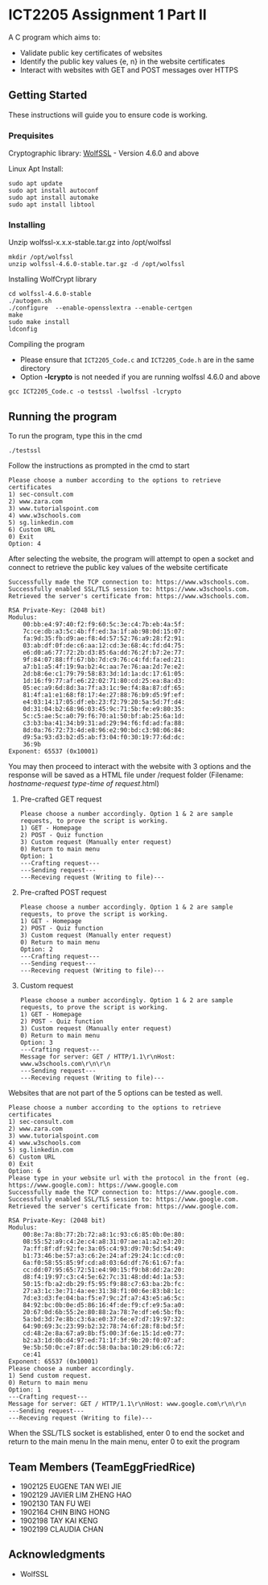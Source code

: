 # ICT2205 Assignment 1 Part II

A C program which aims to:
* Validate public key certificates of websites
* Identify the public key values {e, n} in the website certificates
* Interact with websites with GET and POST messages over HTTPS

## Getting Started

These instructions will guide you to ensure code is working.

### Prequisites

Cryptographic library: 
[WolfSSL](https://github.com/wolfSSL/wolfssl/releases) - Version 4.6.0 and above

Linux Apt Install:
```
sudo apt update
sudo apt install autoconf
sudo apt install automake
sudo apt install libtool
```

### Installing
Unzip wolfssl-x.x.x-stable.tar.gz into /opt/wolfssl
```
mkdir /opt/wolfssl
unzip wolfssl-4.6.0-stable.tar.gz -d /opt/wolfssl
```
Installing WolfCrypt library
```
cd wolfssl-4.6.0-stable
./autogen.sh
./configure  --enable-opensslextra --enable-certgen
make
sudo make install
ldconfig
```
Compiling the program
* Please ensure that ```ICT2205_Code.c``` and ```ICT2205_Code.h``` are in the same directory
* Option **-lcrypto** is not needed if you are running wolfssl 4.6.0 and above
```
gcc ICT2205_Code.c -o testssl -lwolfssl -lcrypto
```

## Running the program
To run the program, type this in the cmd
```
./testssl
```
Follow the instructions as prompted in the cmd to start
```
Please choose a number according to the options to retrieve certificates
1) sec-consult.com
2) www.zara.com
3) www.tutorialspoint.com
4) www.w3schools.com
5) sg.linkedin.com
6) Custom URL
0) Exit
Option: 4
```
After selecting the website, the program will attempt to open a socket and connect to retrieve the public key values of the website certificate
```
Successfully made the TCP connection to: https://www.w3schools.com.
Successfully enabled SSL/TLS session to: https://www.w3schools.com.
Retrieved the server's certificate from: https://www.w3schools.com.

RSA Private-Key: (2048 bit)
Modulus:
    00:bb:e4:97:40:f2:f9:60:5c:3e:c4:7b:eb:4a:5f:
    7c:ce:db:a3:5c:4b:ff:ed:3a:1f:ab:98:0d:15:07:
    fa:9d:35:fb:d9:ae:f8:4d:57:52:76:a9:28:f2:91:
    03:ab:df:0f:de:c6:aa:12:cd:3e:68:4c:fd:d4:75:
    e6:d0:a6:77:72:2b:d3:85:6a:dd:76:2f:b7:2e:77:
    9f:84:07:88:ff:67:bb:7d:c9:76:c4:fd:fa:ed:21:
    a7:b1:a5:4f:19:9a:b2:4c:aa:7e:76:aa:2d:7e:e2:
    2d:b8:6e:c1:79:79:58:83:3d:1d:1a:dc:17:61:05:
    1d:16:f9:77:af:e6:22:02:71:80:cd:25:ea:8a:d3:
    05:ec:a9:6d:8d:3a:7f:a3:1c:9e:f4:8a:87:df:65:
    81:4f:a1:e1:68:f8:17:4e:27:88:76:b9:d5:9f:ef:
    e4:03:14:17:05:df:eb:23:f2:79:20:5a:5d:7f:d4:
    0d:31:04:b2:68:96:03:45:9c:71:5b:fe:e9:80:35:
    5c:c5:ae:5c:a0:79:f6:70:a1:50:bf:ab:25:6a:1d:
    c3:b3:ba:41:34:b9:31:ad:29:94:f6:fd:ad:fa:88:
    8d:0a:76:72:73:4d:e8:96:e2:90:bd:c3:98:06:84:
    d9:5a:93:d3:b2:d5:ab:f3:04:f0:30:19:77:6d:dc:
    36:9b
Exponent: 65537 (0x10001)
```
You may then proceed to interact with the website with 3 options and the response will be saved as a HTML file under /request folder (Filename: *hostname*-*request type*-*time of request*.html)
1. Pre-crafted GET request
   ```
   Please choose a number accordingly. Option 1 & 2 are sample requests, to prove the script is working.
   1) GET - Homepage
   2) POST - Quiz function
   3) Custom request (Manually enter request)
   0) Return to main menu
   Option: 1
   ---Crafting request---
   ---Sending request---
   ---Receving request (Writing to file)---
   ```
2. Pre-crafted POST request
   ```
   Please choose a number accordingly. Option 1 & 2 are sample requests, to prove the script is working.
   1) GET - Homepage
   2) POST - Quiz function
   3) Custom request (Manually enter request)
   0) Return to main menu
   Option: 2
   ---Crafting request---
   ---Sending request---
   ---Receving request (Writing to file)---
   ```
3. Custom request
   ```
   Please choose a number accordingly. Option 1 & 2 are sample requests, to prove the script is working.
   1) GET - Homepage
   2) POST - Quiz function
   3) Custom request (Manually enter request)
   0) Return to main menu
   Option: 3
   ---Crafting request---
   Message for server: GET / HTTP/1.1\r\nHost: www.w3schools.com\r\n\r\n
   ---Sending request---
   ---Receving request (Writing to file)---
   ```

Websites that are not part of the 5 options can be tested as well.
```
Please choose a number according to the options to retrieve certificates
1) sec-consult.com
2) www.zara.com
3) www.tutorialspoint.com
4) www.w3schools.com
5) sg.linkedin.com
6) Custom URL
0) Exit
Option: 6
Please type in your website url with the protocol in the front (eg. https://www.google.com): https://www.google.com
Successfully made the TCP connection to: https://www.google.com.
Successfully enabled SSL/TLS session to: https://www.google.com.
Retrieved the server's certificate from: https://www.google.com.

RSA Private-Key: (2048 bit)
Modulus:
    00:8e:7a:8b:77:2b:72:a8:1c:93:c6:85:0b:0e:80:
    08:55:52:a9:c4:2e:c4:a8:31:07:ae:a1:a2:e3:20:
    7a:ff:8f:df:92:fe:3a:05:c4:93:d9:70:5d:54:49:
    b1:73:46:be:57:a3:c6:2e:24:af:29:24:1c:cd:c0:
    6a:f0:58:55:85:9f:cd:a8:03:6d:df:76:61:67:fa:
    cc:dd:07:95:65:72:51:e4:90:15:f9:b8:dd:2a:20:
    d8:f4:19:97:c3:c4:5e:62:7c:31:48:dd:4d:1a:53:
    50:15:fb:a2:db:29:f5:95:f9:88:c7:63:ba:2b:fc:
    27:a3:1c:3e:71:4a:ee:31:38:f1:00:6e:83:b8:1c:
    7d:e3:d3:fe:04:ba:f5:e7:9c:2f:a7:43:e5:a6:5c:
    84:92:bc:0b:0e:d5:86:16:4f:de:f9:cf:e9:5a:a0:
    20:67:0d:6b:55:2e:80:88:2a:78:7e:df:e6:5b:fb:
    5a:bd:3d:7e:8b:c3:6a:e0:37:6e:e7:d7:19:97:32:
    64:90:69:3c:23:99:b2:32:78:74:6f:28:f8:bd:5f:
    cd:48:2e:8a:67:a9:8b:f5:00:3f:6e:15:1d:e0:77:
    b2:a3:1d:0b:d4:97:ed:71:1f:3f:9b:20:f0:07:af:
    9e:5b:50:0c:e7:8f:dc:58:0a:ba:10:29:b6:c6:72:
    ce:41
Exponent: 65537 (0x10001)
Please choose a number accordingly.
1) Send custom request.
0) Return to main menu
Option: 1
---Crafting request---                        
Message for server: GET / HTTP/1.1\r\nHost: www.google.com\r\n\r\n     
---Sending request---                         
---Receving request (Writing to file)---
```

When the SSL/TLS socket is established, enter 0 to end the socket and return to the main menu
In the main menu, enter 0 to exit the program

## Team Members (TeamEggFriedRice)

* 1902125 EUGENE TAN WEI JIE
* 1902129 JAVIER LIM ZHENG HAO
* 1902130 TAN FU WEI
* 1902164 CHIN BING HONG
* 1902198 TAY KAI KENG
* 1902199 CLAUDIA CHAN

## Acknowledgments
* WolfSSL
